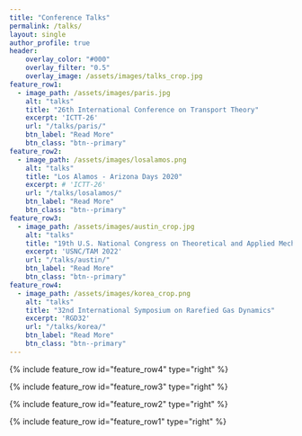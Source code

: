 ```yaml
---
title: "Conference Talks"
permalink: /talks/
layout: single
author_profile: true
header:
    overlay_color: "#000"
    overlay_filter: "0.5"
    overlay_image: /assets/images/talks_crop.jpg
feature_row1:
  - image_path: /assets/images/paris.jpg
    alt: "talks"
    title: "26th International Conference on Transport Theory"
    excerpt: 'ICTT-26'
    url: "/talks/paris/"
    btn_label: "Read More"
    btn_class: "btn--primary"
feature_row2:
  - image_path: /assets/images/losalamos.png
    alt: "talks"
    title: "Los Alamos - Arizona Days 2020"
    excerpt: # 'ICTT-26'
    url: "/talks/losalamos/"
    btn_label: "Read More"
    btn_class: "btn--primary"
feature_row3:
  - image_path: /assets/images/austin_crop.jpg
    alt: "talks"
    title: "19th U.S. National Congress on Theoretical and Applied Mechanics"
    excerpt: 'USNC/TAM 2022'
    url: "/talks/austin/"
    btn_label: "Read More"
    btn_class: "btn--primary"
feature_row4:
  - image_path: /assets/images/korea_crop.png
    alt: "talks"
    title: "32nd International Symposium on Rarefied Gas Dynamics"
    excerpt: 'RGD32'
    url: "/talks/korea/"
    btn_label: "Read More"
    btn_class: "btn--primary"
---
```


{% include feature_row id="feature_row4" type="right" %}


{% include feature_row id="feature_row3" type="right" %}


{% include feature_row id="feature_row2" type="right" %}


{% include feature_row id="feature_row1" type="right" %}





